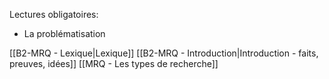 
Lectures obligatoires:
- La problématisation

[[B2-MRQ - Lexique|Lexique]]
[[B2-MRQ - Introduction|Introduction - faits, preuves, idées]]
[[MRQ - Les types de recherche]]
